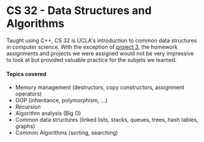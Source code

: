 # CS 32 - Data Structures and Algorithms

Taught using C++, CS 32 is UCLA's introduction to common data structures in computer science. With the exception of [project 3](https://github.com/elliotfouts/UCLA-Work/tree/master/CS%2032%20-%20Data%20Structures%20and%20Algorithms), the homework assignments and projects we were assigned would not be very impressive to look at but provided valuable practice for the subjets we learned.
#### Topics covered 
* Memory management (destructors, copy constructors, assignment operators)
* OOP (inheritance, polymorphism, ...)
* Recursion
* Algorithm analysis (Big O)
* Common data structures (linked lists, stacks, queues, trees, hash tables, graphs)
* Common Algorithms (sorting, searching)
